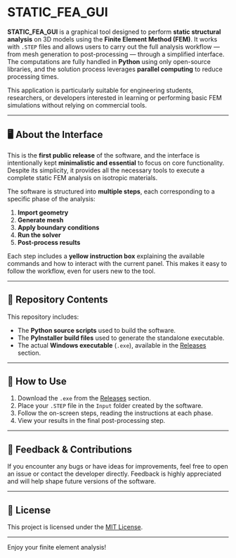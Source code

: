 # STATIC_FEA_GUI

**STATIC_FEA_GUI** is a graphical tool designed to perform **static structural analysis** on 3D models using the **Finite Element Method (FEM)**. It works with `.STEP` files and allows users to carry out the full analysis workflow — from mesh generation to post-processing — through a simplified interface. The computations are fully handled in **Python** using only open-source libraries, and the solution process leverages **parallel computing** to reduce processing times.

This application is particularly suitable for engineering students, researchers, or developers interested in learning or performing basic FEM simulations without relying on commercial tools.

---

## 🖥️ About the Interface

This is the **first public release** of the software, and the interface is intentionally kept **minimalistic and essential** to focus on core functionality. Despite its simplicity, it provides all the necessary tools to execute a complete static FEM analysis on isotropic materials.

The software is structured into **multiple steps**, each corresponding to a specific phase of the analysis:

1. **Import geometry**
2. **Generate mesh**
3. **Apply boundary conditions**
4. **Run the solver**
5. **Post-process results**

Each step includes a **yellow instruction box** explaining the available commands and how to interact with the current panel. This makes it easy to follow the workflow, even for users new to the tool.

---

## 📁 Repository Contents

This repository includes:
- The **Python source scripts** used to build the software.
- The **PyInstaller build files** used to generate the standalone executable.
- The actual **Windows executable** (`.exe`), available in the [Releases](https://github.com/Fraticss/STATIC_FEA_GUI/releases) section.

---

## 🚀 How to Use

1. Download the `.exe` from the [Releases](https://github.com/Fraticss/STATIC_FEA_GUI/releases) section.
2. Place your `.STEP` file in the `Input` folder created by the software.
3. Follow the on-screen steps, reading the instructions at each phase.
4. View your results in the final post-processing step.

---

## 💬 Feedback & Contributions

If you encounter any bugs or have ideas for improvements, feel free to open an issue or contact the developer directly. Feedback is highly appreciated and will help shape future versions of the software.

---

## 📜 License

This project is licensed under the [MIT License](LICENSE).

---

Enjoy your finite element analysis!

